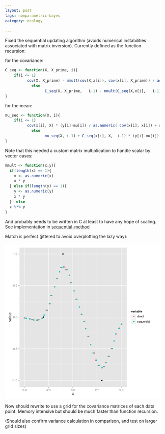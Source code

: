 ```yaml
---
layout: post
tags: nonparametric-bayes
category: ecology

---
```



Fixed the sequential updating algorithm (avoids numerical instabilities associated with matrix inversion).  Currently defined as the function recursion:

for the covariance:

```r
C_seq <- function(X, X_prime, i){
    if(i <= 1)
          cov(X, X_prime) - mmult(cov(X,x[i]), cov(x[i], X_prime)) / as.numeric( cov(x[i], x[i]) + sigma_n^2)
            else
                  C_seq(X, X_prime,   i-1) - mmult(C_seq(X,x[i],   i-1), C_seq(x[i], X_prime,   i-1)) / as.numeric( C_seq(x[i], x[i],   i-1)  + sigma_n^2  )
}
```

for the mean:

```r
mu_seq <- function(X, i){
    if(i <= 1)
          cov(x[i], X) * (y[i]-mu[i]) / as.numeric( cov(x[i], x[i]) + sigma_n^2)
            else
                  mu_seq(X, i-1) + C_seq(x[i], X,  i-1) * (y[i]-mu[i]) / as.numeric( C_seq(x[i], x[i], i-1)  + sigma_n^2 )
}
```


Note that this needed a custom matrix multiplication to handle scalar by vector cases:

```r
mmult <- function(x,y){
  if(length(x) == 1){
    x <- as.numeric(x) 
    x * y
  } else if(length(y) == 1){ 
    y <- as.numeric(y)
    x * y
  }  else 
  x %*% y
}
```

And probably needs to be written in C at least to have any hope of scaling. See implementation in [sequential-method](https://github.com/cboettig/nonparametric-bayes/blob/e19802885c6ddf2a30807e6b3addf2b9fa3e2ff0/inst/examples/sequential-method.md)


Match is perfect (jittered to avoid overplotting the lazy way):


![Sequential vs direct calculation of the mean](/assets/figures/2012-11-19-58073767b5-unnamed-chunk-6.png) 

Now should rewrite to use a grid for the covariance matrices of each data point.  Memory intensive but should be much faster than function recursion.  


(Should also confirm variance calculation in comparison, and test on larger grid sizes)
